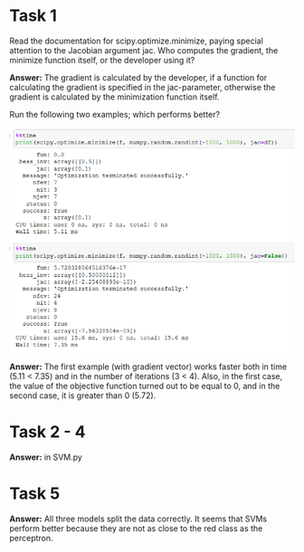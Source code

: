 # Task 1

Read the documentation for scipy.optimize.minimize, paying special attention to the Jacobian argument jac. Who computes the gradient, the minimize function itself, or the developer using it?


**Answer:** The gradient is calculated by the developer, if a function for calculating the gradient is specified in the jac-parameter, otherwise the gradient is calculated by the minimization function itself.

Run the following two examples; which performs better?

![Task 1](/SVM/task_1.PNG)

**Answer:** The first example (with gradient vector) works faster both in time (5.11 < 7.35) and in the number of iterations (3 < 4). Also, in the first case, the value of the objective function turned out to be equal to 0, and in the second case, it is greater than 0 (5.72).

# Task 2 - 4

**Answer:** in SVM.py 

# Task 5 

**Answer:** All three models split the data correctly. It seems that SVMs perform better because they are not as close to the red class as the perceptron.
